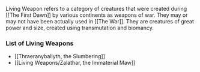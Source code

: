 Living Weapon refers to a category of creatures that were created during [[The First Dawn]] by various continents as weapons of war. They may or may not have been actually used in [[The War]]. They are creatures of great power and size, created using transmutation and biomancy. 

### List of Living Weapons
- [[Thraeranyballyth, the Slumbering]]
- [[Living Weapons/Zalathar, the Immaterial Maw]]